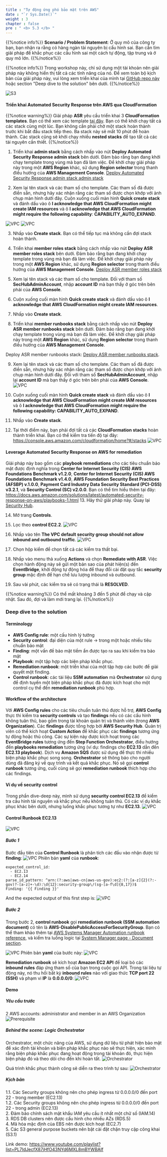```yaml
---
title : "Tự động ứng phó bảo mật trên AWS"
date : "`r Sys.Date()`"
weight : 3
chapter : false
pre : " <b> 5.3 </b> "
---
```

{{%notice info%}}
**Scenario / Problem Statement**: Ở quy mô của công ty bạn, bạn nhận ra rằng có hàng ngàn tài nguyên bị cấu hình sai. Bạn cần tìm giải pháp để khắc phục các cấu hình sai một cách tự động, tập trung và ở quy mô lớn.
{{%/notice%}}

{{%notice info%}}
Trong workshop này, chỉ sử dụng một tài khoản nên giải pháp này không hiển thị tất cả các tính năng của nó. Để xem toàn bộ kịch bản của giải pháp này, vui lòng xem triển khai của mình tại [GitHub repo này](https://github.com/PNg-HA/CSPM-with-AWS-Security-Hub) hoặc section "Deep dive to the solution" bên dưới.
{{%/notice%}}


![S3](/images/5/5.3/automated-security-response-on-aws.png)


#### Triển khai Automated Security Response trên AWS qua CloudFormation
{{%notice warning%}}
Giải pháp **ASR** yêu cầu triển khai 3 **CloudFormation templates**. Bạn có thể xem các template [tại đây](https://docs.aws.amazon.com/solutions/latest/automated-security-response-on-aws/solution-overview.html). Bạn có thể khởi chạy tất cả các stack cùng một lúc. Bạn không cần phải chờ một stack hoàn thành trước khi bắt đầu stack tiếp theo. Ba stack này sẽ mất 10 phút để hoàn thành. Các stack cũng sẽ khởi chạy nhiều **nested stacks** để tạo tất cả các tài nguyên cần thiết.
{{%/notice%}}

1. Triển khai **admin stack** bằng cách nhấp vào nút **Deploy Automated Security Response admin stack** bên dưới. Đảm bảo rằng bạn đang khởi chạy template trong vùng mà bạn đã làm việc. Để khởi chạy giải pháp này trong một **AWS Region** khác, sử dụng **Region selector** trong thanh điều hướng của **AWS Management Console**.
[Deploy Automated Security Response admin stack admin stack](https://console.aws.amazon.com/cloudformation/home?#/stacks/create/review?templateURL=https:%2F%2Fs3.amazonaws.com%2Fsolutions-reference%2Faws-security-hub-automated-response-and-remediation%2Flatest%2Faws-sharr-deploy.template&stackName=aws-security-hub-automated-response-and-remediation-admin&param_LoadAFSBPAdminStack=no&param_LoadCIS120AdminStack=no&param_LoadCIS140AdminStack=no&param_LoadNIST80053AdminStack=no&param_LoadPCI321AdminStack=no&param_LoadSCAdminStack=yes&ReuseOrchestratorLogGroup=no)

2. Xem lại tên stack và các tham số cho template. Các tham số đã được điền sẵn, nhưng hãy xác nhận rằng các tham số được chọn khớp với ảnh chụp màn hình dưới đây. Cuộn xuống cuối màn hình **Quick create stack** và đánh dấu vào ô **I acknowledge that AWS CloudFormation might create IAM resources** và ô **I acknowledge that AWS CloudFormation might require the following capability**: **CAPABILITY_AUTO_EXPAND**.

![VPC](/images/5/5.3/s2.png)
![VPC](/images/5/5.3/s2b.png)

3. Nhấp vào **Create stack**. Bạn có thể tiếp tục mà không cần đợi stack hoàn thành.

4. Triển khai **member roles stack** bằng cách nhấp vào nút **Deploy ASR member roles stack** bên dưới. Đảm bảo rằng bạn đang khởi chạy template trong vùng mà bạn đã làm việc. Để khởi chạy giải pháp này trong một **AWS Region** khác, sử dụng **Region selector** trong thanh điều hướng của **AWS Management Console**.
 [Deploy ASR member roles stack](https://us-east-1.console.aws.amazon.com/cloudformation/home?region=us-east-1#/stacks/quickcreate?templateURL=https:%2F%2Fs3.amazonaws.com%2Fsolutions-reference%2Faws-security-hub-automated-response-and-remediation%2Flatest%2Faws-sharr-member.template&stackName=aws-security-hub-automated-response-and-remediation-member&param_LogGroupName=SHARR-Log-Group&param_LoadAFSBPMemberStack=no&param_LoadCIS120MemberStack=no&param_LoadCIS140MemberStack=no&param_LoadNIST80053MemberStack=no&param_LoadPCI321MemberStack=no&param_LoadSCMemberStack=yes)

5. Xem lại tên stack và các tham số cho template. Đối với tham số **SecHubAdminAccount**, nhập **account ID** mà bạn thấy ở góc trên bên phải của **AWS Console**.

6. Cuộn xuống cuối màn hình **Quick create stack** và đánh dấu vào ô **I acknowledge that AWS CloudFormation might create IAM resources**.

7. Nhấp vào **Create stack**.

8. Triển khai **member runbooks stack** bằng cách nhấp vào nút **Deploy ASR member runbooks stack** bên dưới. Đảm bảo rằng bạn đang khởi chạy template trong vùng mà bạn đã làm việc. Để khởi chạy giải pháp này trong một **AWS Region** khác, sử dụng **Region selector** trong thanh điều hướng của **AWS Management Console**.

Deploy ASR member runbooks stack: [Deploy ASR member runbooks stack](https://us-east-1.console.aws.amazon.com/cloudformation/home?region=us-east-1#/stacks/quickcreate?templateURL=https:%2F%2Fs3.amazonaws.com%2Fsolutions-reference%2Faws-security-hub-automated-response-and-remediation%2Flatest%2Faws-sharr-member.template&stackName=aws-security-hub-automated-response-and-remediation-member&param_LogGroupName=SHARR-Log-Group&param_LoadAFSBPMemberStack=no&param_LoadCIS120MemberStack=no&param_LoadCIS140MemberStack=no&param_LoadNIST80053MemberStack=no&param_LoadPCI321MemberStack=no&param_LoadSCMemberStack=yes).


9. Xem lại tên stack và các tham số cho template. Các tham số đã được điền sẵn, nhưng hãy xác nhận rằng các tham số được chọn khớp với ảnh chụp màn hình dưới đây. Đối với tham số **SecHubAdminAccount**, nhập lại **account ID** mà bạn thấy ở góc trên bên phải của **AWS Console**.
![VPC](/images/5/5.3/s9.png)

10. Cuộn xuống cuối màn hình **Quick create stack** và đánh dấu vào ô **I acknowledge that AWS CloudFormation might create IAM resources** và ô **I acknowledge that AWS CloudFormation might require the following capability: CAPABILITY_AUTO_EXPAND**.

11. Nhấp vào **Create stack**.

12. Tại thời điểm này, bạn phải đợi tất cả các **CloudFormation stacks** hoàn thành triển khai. Bạn có thể kiểm tra tiến độ tại đây: https://console.aws.amazon.com/cloudformation/home?#/stacks 
![VPC](/images/5/5.3/s12.png)

#### Leverage Automated Security Response on AWS for remediation
Giải pháp này bao gồm các **playbook remediations** cho các tiêu chuẩn bảo mật được định nghĩa trong **Center for Internet Security (CIS) AWS Foundations Benchmark v1.2.0**, **Center for Internet Security (CIS) AWS Foundations Benchmark v1.4.0**, **AWS Foundation Security Best Practices (AFSBP) v.1.0.0**, **Payment Card Industry Data Security Standard (PCI-DSS) v3.2.1**, và **Security Control (SC) v2.0.0**. Bạn có thể tìm hiểu thêm tại đây: https://docs.aws.amazon.com/solutions/latest/automated-security-response-on-aws/playbooks-1.html 
13. Hãy thử giải pháp này. Quay lại [Security Hub](https://console.aws.amazon.com/securityhub).

14. Mở trang **Controls**.

15. Lọc theo **control EC2.2**.
![VPC](/images/5/5.3/s15.png)

16. Nhấp vào tên **The VPC default security group should not allow inbound and outbound traffic**.
![VPC](/images/5/5.3/s16.png)

17. Chọn hộp kiểm để chọn tất cả các kiểm tra thất bại.

18. Nhấp vào menu thả xuống **Actions** và chọn **Remediate with ASR**. Việc chọn hành động này sẽ gửi một bản sao của phát hiện(s) đến **EventBridge**, khởi động tự động hóa để thay đổi cài đặt quy tắc **security group** mặc định để hạn chế lưu lượng inbound và outbound.

19. Sau vài phút, các kiểm tra sẽ có trạng thái là **RESOLVED**.

{{%notice warning%}}
Có thể mất khoảng 3 đến 5 phút để chạy và cập nhật. Sau đó, đợi và làm mới trang lại.
{{%/notice%}}

### Deep dive to the solution
#### Terminology
- **AWS Config rule**: một cấu hình lý tưởng
- **Security control**: đại diện của một rule -> trong một hoặc nhiều tiêu chuẩn bảo mật
- **Finding**: một vấn đề bảo mật tiềm ẩn được tạo ra sau khi kiểm tra bảo mật
- **Playbook**: một tập hợp các biện pháp khắc phục.
- **Remediation runbook**: một triển khai của một tập hợp các bước để giải quyết một finding.
- **Control runbook**: các tài liệu **SSM automation** mà **Orchestrator** sử dụng để định tuyến một biện pháp khắc phục đã được kích hoạt cho một control cụ thể đến **remediation runbook** phù hợp.
#### Workflow of the architecture
Với **AWS Config rules** cho các tiêu chuẩn tuân thủ được hỗ trợ, **AWS Config** thực thi kiểm tra **security controls** và tạo **findings** nếu có các cấu hình không tuân thủ, bao gồm trong tài khoản quản trị và thành viên (trong **AWS Organization**). Các **findings** được tổng hợp bởi **AWS Security Hub**. Quản trị viên có thể kích hoạt **Custom Action** để khắc phục các **findings** tương ứng tự động hoặc thủ công. Các sự kiện này được kích hoạt trong các **EventBridge rules** tương ứng đến **Step Function Orchestrator**, điều hướng đến **playbooks remediation** tương ứng (ví dụ: findings cho **EC2.13** dẫn đến **EC2.13 playbook**). Dịch vụ **Amazon SQS** được sử dụng để thực thi nhiều biện pháp khắc phục song song. **Orchestrator** sẽ thông báo cho người dùng đã đăng ký về quy trình và kết quả khắc phục. Nó sẽ gọi **control runbook** tương ứng, cuối cùng sẽ gọi **remediation runbook** thích hợp cho các findings.

#### Ví dụ về security control
Trong phần dive-deep này, mình sử dụng **security control EC2.13** để kiểm tra cấu hình tài nguyên và khắc phục nếu không tuân thủ. Có các ví dụ khắc phục khác bên dưới, nhưng luồng khắc phục tương tự như **EC2.13**.
![VPC](/images/5/5.3/d1.png)

#### Control Runbook EC2.13
![VPC](/images/5/5.3/d2.png)
##### Bước 1
Bước đầu tiên của **Control Runbook** là phân tích các đầu vào nhận được từ **finding**:
![VPC](/images/5/5.3/d_step1.png)
Phiên bản **yaml** của **runbook**:

```
expected_control_id:
  - EC2.13
  - EC2.14
parse_id_pattern: ^arn:(?:aws|aws-cn|aws-us-gov):ec2:(?:[a-z]{2}(?:-gov)?-[a-z]+-\d):\d{12}:security-group\/(sg-[a-f\d]{8,17})$
Finding: '{{ Finding }}'
```
And the expected output of this first step is:
![VPC](/images/5/5.3/d3.png)

##### Bước 2
Trong bước 2, **control runbook** gọi **remediation runbook (SSM automation document)** có tên là **AWS-DisablePublicAccessForSecurityGroup**. Bạn có thể tham khảo thêm tại [AWS Systems Manager Automation runbook reference](https://docs.aws.amazon.com/systems-manager-automation-runbooks/latest/userguide/automation-aws-disablepublicaccessforsecuritygroup.html), và kiểm tra luồng logic tại [System Manager page - Document section](https://ap-southeast-1.console.aws.amazon.com/systems-manager/documents/AWS-DisablePublicAccessForSecurityGroup/description?region=ap-southeast-1#).

![VPC](/images/5/5.3/d_step2.png)
Phiên bản **yaml** của bước này:
![VPC](/images/5/5.3/d_step2b.png)

**Remediation runbook** sẽ kích hoạt **Amazon EC2 API** để loại bỏ các **inbound rules** đáp ứng tham số của bạn trong cuộc gọi API. Trong tài liệu tự động này, nó thu hồi bất kỳ **inbound rules** nào với giao thức **TCP port 22 (SSH)** và phạm vi **IP** là **0.0.0.0/0**:
![VPC](/images/5/5.3/d_step2c.png)

#### Demo
##### Yêu cầu trước
2 AWS accounts: administrator and member in an AWS Organization
![Prerequisite](/images/5/5.3/d4.png)

##### Behind the scene: Logic Orchestrator
Orchestrator, một chức năng của AWS, sử dụng dữ liệu từ phát hiện bảo mật để xác định tài khoản và biện pháp khắc phục nào sẽ thực hiện, xác minh rằng biện pháp khắc phục đang hoạt động trong tài khoản đó, thực hiện biện pháp đó và theo dõi cho đến khi hoàn tất.
![Orchestrator](/images/5/5.3/d5.png)

Quá trình khắc phục thành công sẽ diễn ra theo trình tự sau:
![Orchestrator](/images/5/5.3/d6.png)

##### Kịch bản

1.1. Các Security groups không nên cho phép ingress từ 0.0.0.0/0 đến port 22 - trong member (EC2.13)\
1.2. Các Security groups không nên cho phép ingress từ 0.0.0.0/0 đến port 22 - trong admin (EC2.13)\
2. Đảm bảo chính sách mật khẩu IAM yêu cầu ít nhất một chữ số (IAM.14)\
3. RDS DB clusters nên được cấu hình cho nhiều AZs (RDS.5)\
4. Mã hóa mặc định của EBS nên được kích hoạt (EC2.7)\
5. Các S3 general purpose buckets nên bật cài đặt chặn truy cập công khai (S3.1)

Link demo: https://www.youtube.com/playlist?list=PL7IdJecfX87jHfO43NYd6MXL8mBYWBAIf